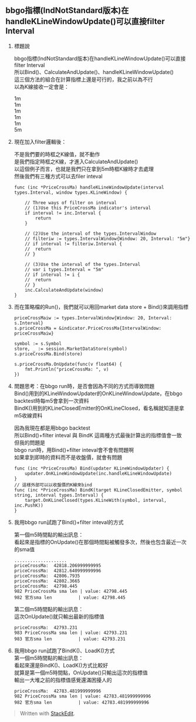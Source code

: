 ## bbgo指標(IndNotStandard版本)在handleKLineWindowUpdate()可以直接filter Interval

1.  標題說
    
    bbgo指標(IndNotStandard版本)在handleKLineWindowUpdate()可以直接filter Interval  
    所以Bind()、CalculateAndUpdate()、handleKLineWindowUpdate()  
    這三個方法的組合在計算指標上還是可行的，我之前以為不行  
    以為K線接收一定會是：
    
    1m  
    1m  
    1m  
    1m  
    1m  
    5m
    
2.  現在加入filter邏輯後：
    
    不是我們要的時框之K線值，就不動作  
    是我們指定時框之K線，才進入CalculateAndUpdate()  
    以這個例子而言，也就是我們只在拿到5m時框K線時才去處理  
    然後我們有三種方式可以去filer inteval
    
        func (inc *PriceCrossMa) handleKLineWindowUpdate(interval types.Interval, window types.KLineWindow) {
        
        	// Three ways of filter on interval
        	// (1)Use this PriceCrossMa indicator's interval
        	if interval != inc.Interval {
        		return
        	}
        
        	// (2)Use the interval of the types.IntervalWindow
        	// filteriw := types.IntervalWindow{Window: 20, Interval: "5m"}
        	// if interval != filteriw.Interval {
        	// 	return
        	// }
        
        	// (3)Use the interval of the types.Interval
        	// var i types.Interval = "5m"
        	// if interval != i {
        	// 	return
        	// }
        	inc.CalculateAndUpdate(window)
        }
        
    
3.  而在策略檔的Run()，我們就可以用回market data store + Bind()來調用指標
    
        priceCrossMaiw := types.IntervalWindow{Window: 20, Interval: s.Interval}
        s.priceCrossMa = &indicator.PriceCrossMa{IntervalWindow: priceCrossMaiw}
        
        symbol := s.Symbol
        store, _ := session.MarketDataStore(symbol)
        s.priceCrossMa.Bind(store)
        
        s.priceCrossMa.OnUpdate(func(v float64) {
        	fmt.Println("priceCrossMa: ", v)
        })
        
    
4.  問題思考：在bbgo run時，是否會因為不同的方式而導致問題  
    Bind()用到的KLineWindowUpdater的OnKLineWindowUpdate，在bbgo backtest時每m5會拿到一次資料  
    BindK()用到的KLineClosedEmitter的OnKLineClosed，看名稱就知道是拿m5收線資料
    
    因為我現在都是用bbgo backtest  
    所以Bind()+filter inteval 與 BindK 這兩種方式最後計算出的指標值會一致  
    但我的問題是  
    bbgo run時，用Bind()+filter inteval會不會有問題啊  
    如果拿到即時的資料而不是收盤價，就會有問題
    
        func (inc *PriceCrossMa) Bind(updater KLineWindowUpdater) {
        	updater.OnKLineWindowUpdate(inc.handleKLineWindowUpdate)
        }
        // 這樣外部可以以收盤價的K線來bind
        func (inc *PriceCrossMa) BindK(target KLineClosedEmitter, symbol string, interval types.Interval) {
        	target.OnKLineClosed(types.KLineWith(symbol, interval, inc.PushK))
        }
        
    
5.  我用bbgo run試跑了Bind()+filter inteval的方式
    
    第一個m5時間點的輸出訊息：  
    看起來是指標的OnUpdate()在那個時間點被觸發多次，然後也包含最近一次的sma值
    
        ....................
        priceCrossMa:  42818.206999999995
        priceCrossMa:  42812.640999999996
        priceCrossMa:  42806.7935
        priceCrossMa:  42802.3665
        priceCrossMa:  42798.445
        982 PriceCrossMa sma len | value: 42798.445
        982 官方sma len          | value: 42798.445
        
    
    第二個m5時間點的輸出訊息：  
    這次OnUpdate()就只輸出最新的指標值
    
        priceCrossMa:  42793.231
        983 PriceCrossMa sma len | value: 42793.231
        983 官方sma len          | value: 42793.231
        
    
6.  我用bbgo run試跑了BindK()、LoadK()方式  
    第一個m5時間點的輸出訊息：  
    看起來還是BindK()、LoadK()方式比較好  
    就算是第一個m5時間點，OnUpdate()只輸出這次的指標值  
    輸出一大堆之前的指標值感覺還滿困擾人的
    
        priceCrossMa:  42783.481999999996
        982 PriceCrossMa sma len | value: 42783.481999999996
        982 官方sma len          | value: 42783.481999999996
        
    

> Written with [StackEdit](https://stackedit.io/).
